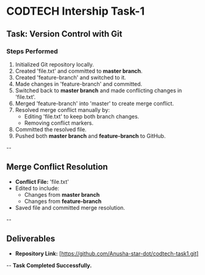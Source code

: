 # CODTECH Intership Task-1
##  **Task: Version Control with Git**

###  **Steps Performed**

1. Initialized Git repository locally.
2. Created 'file.txt' and committed to **master branch**.
3. Created 'feature-branch' and switched to it.
4. Made changes in 'feature-branch' and committed.
5. Switched back to **master branch** and made conflicting changes in 'file.txt'.
6. Merged 'feature-branch' into 'master' to create merge conflict.
7. Resolved merge conflict manually by:
   - Editing 'file.txt' to keep both branch changes.
   - Removing conflict markers.
8. Committed the resolved file.
9. Pushed both **master branch** and **feature-branch** to GitHub.

--

## **Merge Conflict Resolution**

- **Conflict File:** 'file.txt'
- Edited to include:
   - Changes from **master branch**
   - Changes from **feature-branch**
- Saved file and committed merge resolution.

--

##   **Deliverables**

 - **Repository Link:** [https://github.com/Anusha-star-dot/codtech-task1.git]

--
 **Task Completed Successfully.**
